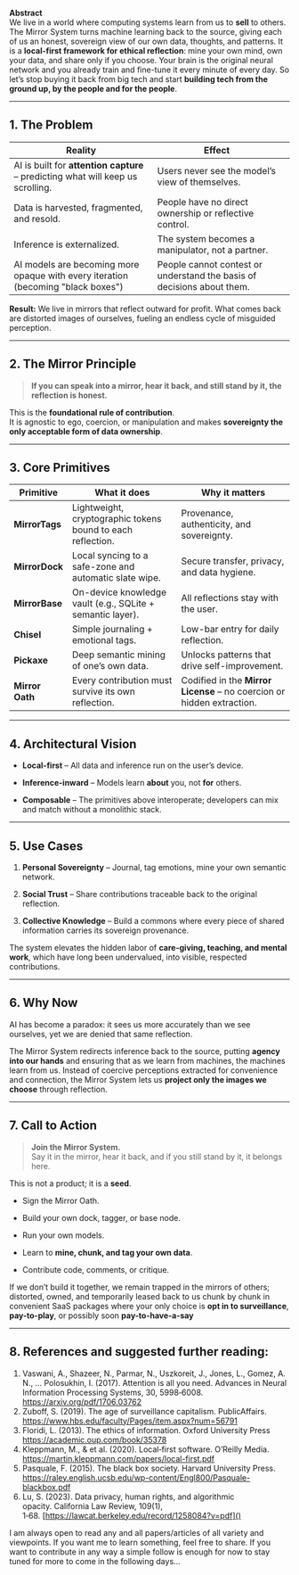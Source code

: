 **Abstract**  
We live in a world where computing systems learn from us to **sell** to others. The Mirror System turns machine learning back to the source, giving each of us an honest, sovereign view of our own data, thoughts, and patterns. It is a **local-first framework for ethical reflection**: mine your own mind, own your data, and share only if you choose. Your brain is the original neural network and you already train and fine-tune it every minute of every day. So let’s stop buying it back from big tech and start **building tech from the ground up, by the people and for the people**.

---

## 1. The Problem

| Reality                                                                          | Effect                                                                 |     |
| -------------------------------------------------------------------------------- | ---------------------------------------------------------------------- | --- |
| AI is built for **attention capture** – predicting what will keep us scrolling.  | Users never see the model’s view of themselves.                        |     |
| Data is harvested, fragmented, and resold.                                       | People have no direct ownership or reflective control.                 |     |
| Inference is externalized.                                                       | The system becomes a manipulator, not a partner.                       |     |
| AI models are becoming more opaque with every iteration (becoming "black boxes") | People cannot contest or understand the basis of decisions about them. |     |

**Result:** We live in mirrors that reflect outward for profit. What comes back are distorted images of ourselves, fueling an endless cycle of misguided perception.

---

## 2. The Mirror Principle

> **If you can speak into a mirror, hear it back, and still stand by it, the reflection is honest.**

This is the **foundational rule of contribution**.  
It is agnostic to ego, coercion, or manipulation and makes **sovereignty the only acceptable form of data ownership**.

---

## 3. Core Primitives

|Primitive|What it does|Why it matters|
|---|---|---|
|**MirrorTags**|Lightweight, cryptographic tokens bound to each reflection.|Provenance, authenticity, and sovereignty.|
|**MirrorDock**|Local syncing to a safe-zone and automatic slate wipe.|Secure transfer, privacy, and data hygiene.|
|**MirrorBase**|On-device knowledge vault (e.g., SQLite + semantic layer).|All reflections stay with the user.|
|**Chisel**|Simple journaling + emotional tags.|Low-bar entry for daily reflection.|
|**Pickaxe**|Deep semantic mining of one’s own data.|Unlocks patterns that drive self-improvement.|
|**Mirror Oath**|Every contribution must survive its own reflection.|Codified in the **Mirror License** – no coercion or hidden extraction.|

---

## 4. Architectural Vision

- **Local-first** – All data and inference run on the user’s device.
    
- **Inference-inward** – Models learn **about** you, not **for** others.
    
- **Composable** – The primitives above interoperate; developers can mix and match without a monolithic stack.
    

---

## 5. Use Cases

1. **Personal Sovereignty** – Journal, tag emotions, mine your own semantic network.
    
2. **Social Trust** – Share contributions traceable back to the original reflection.
    
3. **Collective Knowledge** – Build a commons where every piece of shared information carries its sovereign provenance.
    

The system elevates the hidden labor of **care-giving, teaching, and mental work**, which have long been undervalued, into visible, respected contributions.

---

## 6. Why Now

AI has become a paradox: it sees us more accurately than we see ourselves, yet we are denied that same reflection.

The Mirror System redirects inference back to the source, putting **agency into our hands** and ensuring that as we learn from machines, the machines learn from us. Instead of coercive perceptions extracted for convenience and connection, the Mirror System lets us **project only the images we choose** through reflection. 

---

## 7. Call to Action

> **Join the Mirror System.**  
> Say it in the mirror, hear it back, and if you still stand by it, it belongs here.

This is not a product; it is a **seed**.

- Sign the Mirror Oath.
    
- Build your own dock, tagger, or base node.
    
- Run your own models.
    
- Learn to **mine, chunk, and tag your own data**.
    
- Contribute code, comments, or critique.
    

If we don’t build it together, we remain trapped in the mirrors of others; distorted, owned, and temporarily leased back to us chunk by chunk in convenient SaaS packages where your only choice is **opt in to surveillance**, **pay-to-play**, or possibly soon **pay-to-have-a-say**

---

## 8. References and suggested further reading:

1. Vaswani, A., Shazeer, N., Parmar, N., Uszkoreit, J., Jones, L., Gomez, A. N., … Polosukhin, I. (2017). Attention is all you need. Advances in Neural Information Processing Systems, 30, 5998‑6008. https://arxiv.org/pdf/1706.03762
2. Zuboff, S. (2019). The age of surveillance capitalism. PublicAffairs. 
   https://www.hbs.edu/faculty/Pages/item.aspx?num=56791
3. Floridi, L. (2013). The ethics of information. Oxford University Press 
   https://academic.oup.com/book/35378
4. Kleppmann, M., & et al. (2020). Local‑first software. O’Reilly Media. 
   https://martin.kleppmann.com/papers/local-first.pdf
5. Pasquale, F. (2015). The black box society. Harvard University Press.
   https://raley.english.ucsb.edu/wp-content/Engl800/Pasquale-blackbox.pdf
6. Lu, S. (2023). Data privacy, human rights, and algorithmic opacity. California Law Review, 109(1), 1‑68. [https://lawcat.berkeley.edu/record/1258084?v=pdf]()

I am always open to read any and all papers/articles of all variety and viewpoints. If you want me to learn something, feel free to share. If you want to contribute in any way a simple follow is enough for now to stay tuned for more to come in the following days... 